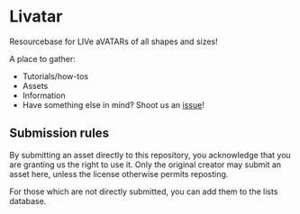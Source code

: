 # Livatar
Resourcebase for LIVe aVATARs of all shapes and sizes!

A place to gather:

* Tutorials/how-tos
* Assets
* Information
* Have something else in mind? Shoot us an [issue](https://github.com/Lithmariel/Livatar/issues)!

## Submission rules
By submitting an asset directly to this repository, you acknowledge that you are granting us the right to use it. Only the original creator may submit an asset here, unless the license otherwise permits reposting.

For those which are not directly submitted, you can add them to the lists database.
